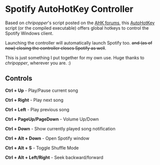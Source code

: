 Spotify AutoHotKey Controller
=============================
Based on *chripopper*'s script posted on the [AHK forums](http://www.autohotkey.com/board/topic/35402-spotify-and-ahk/page-2), this [AutoHotKey](http://www.autohotkey.com/) script (or the compiled executable) offers global hotkeys to control the Spotify Windows client.

Launching the controller will automatically launch Spotify too.
~~and (as of now) closing the controller closes Spotify as well~~.

This is just something I put together for my own use.
Huge thanks to *chripopper*, wherever you are. :)

Controls
--------
**Ctrl + Up** - Play/Pause current song

**Ctrl + Right** - Play next song

**Ctrl + Left** - Play previous song

**Ctrl + PageUp/PageDown** - Volume Up/Down

**Ctrl + Down** - Show currently played song notification

**Ctrl + Alt + Down** - Open Spotify window

**Ctrl + Alt + S** - Toggle Shuffle Mode

**Ctrl + Alt + Left/Right** - Seek backward/forward
